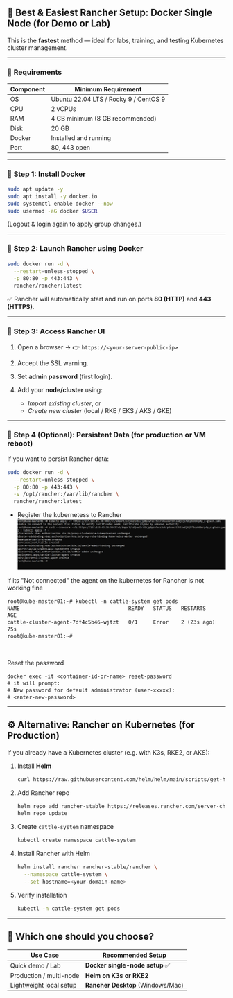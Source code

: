 
## 🚀 **Best & Easiest Rancher Setup: Docker Single Node (for Demo or Lab)**

This is the **fastest** method — ideal for labs, training, and testing Kubernetes cluster management.

---

### 🧩 **Requirements**

| Component | Minimum Requirement                   |
| --------- | ------------------------------------- |
| OS        | Ubuntu 22.04 LTS / Rocky 9 / CentOS 9 |
| CPU       | 2 vCPUs                               |
| RAM       | 4 GB minimum (8 GB recommended)       |
| Disk      | 20 GB                                 |
| Docker    | Installed and running                 |
| Port      | 80, 443 open                          |

---

### 🧰 **Step 1: Install Docker**

```bash
sudo apt update -y
sudo apt install -y docker.io
sudo systemctl enable docker --now
sudo usermod -aG docker $USER
```

(Logout & login again to apply group changes.)

---

### 🧱 **Step 2: Launch Rancher using Docker**

```bash
sudo docker run -d \
  --restart=unless-stopped \
  -p 80:80 -p 443:443 \
  rancher/rancher:latest
```

✅ Rancher will automatically start and run on ports **80 (HTTP)** and **443 (HTTPS)**.

---

### 🧩 **Step 3: Access Rancher UI**

1. Open a browser →
   👉 `https://<your-server-public-ip>`
2. Accept the SSL warning.
3. Set **admin password** (first login).
4. Add your **node/cluster** using:

   * *Import existing cluster*, or
   * *Create new cluster* (local / RKE / EKS / AKS / GKE)

---

### 🧠 **Step 4 (Optional): Persistent Data (for production or VM reboot)**

If you want to persist Rancher data:

```bash
sudo docker run -d \
  --restart=unless-stopped \
  -p 80:80 -p 443:443 \
  -v /opt/rancher:/var/lib/rancher \
  rancher/rancher:latest
```

* Register the kubernetess to Rancher 
![alt text](images/kube-rancher.png)

if its "Not connected"
the agent on the kubernetes for Rancher is not working fine 

```
root@kube-master01:~# kubectl -n cattle-system get pods
NAME                                   READY   STATUS   RESTARTS      AGE
cattle-cluster-agent-7df4c5b46-wjtzt   0/1     Error    2 (23s ago)   75s
root@kube-master01:~#



```

Reset the password
```
docker exec -it <container-id-or-name> reset-password
# it will prompt:
# New password for default administrator (user-xxxxx):
# <enter-new-password>
```


---

## ⚙️ **Alternative: Rancher on Kubernetes (for Production)**

If you already have a Kubernetes cluster (e.g. with K3s, RKE2, or AKS):

1. Install **Helm**

   ```bash
   curl https://raw.githubusercontent.com/helm/helm/main/scripts/get-helm-3 | bash
   ```
2. Add Rancher repo

   ```bash
   helm repo add rancher-stable https://releases.rancher.com/server-charts/stable
   helm repo update
   ```
3. Create `cattle-system` namespace

   ```bash
   kubectl create namespace cattle-system
   ```
4. Install Rancher with Helm

   ```bash
   helm install rancher rancher-stable/rancher \
     --namespace cattle-system \
     --set hostname=<your-domain-name>
   ```
5. Verify installation

   ```bash
   kubectl -n cattle-system get pods
   ```

---

## 🧭 **Which one should you choose?**

| Use Case                | Recommended Setup                 |
| ----------------------- | --------------------------------- |
| Quick demo / Lab        | **Docker single-node setup** ✅    |
| Production / multi-node | **Helm on K3s or RKE2**           |
| Lightweight local setup | **Rancher Desktop** (Windows/Mac) |



